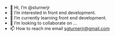 - 👋 Hi, I’m @sturnerjr
- 👀 I’m interested in front end development.
- 🌱 I’m currently learning front end development.
- 💞️ I’m looking to collaborate on ...
- 📫 How to reach me email sgturnerjr@gmail.com

<!---
sturnerjr/sturnerjr is a ✨ special ✨ repository because its `README.md` (this file) appears on your GitHub profile.
You can click the Preview link to take a look at your changes.
--->
